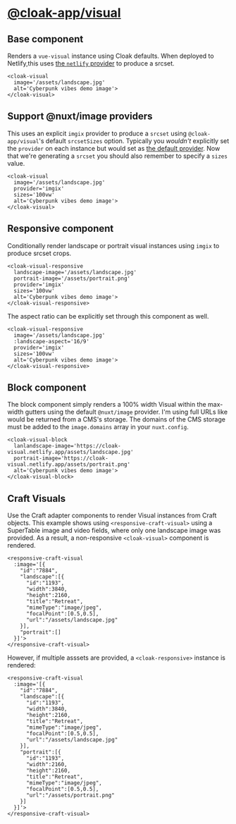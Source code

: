 # [@cloak-app/visual](https://github.com/BKWLD/cloak-visual)

## Base component

Renders a `vue-visual` instance using Cloak defaults.  When deployed to Netlify,this uses [the `netlify` provider](https://image.nuxtjs.org/providers/netlify) to produce a srcset.

<cloak-visual
  image='/assets/landscape.jpg'
  alt='Cyberpunk vibes demo image'>
</cloak-visual>

```vue
<cloak-visual
  image='/assets/landscape.jpg'
  alt='Cyberpunk vibes demo image'>
</cloak-visual>
```

## Support @nuxt/image providers

This uses an explicit `imgix` provider to produce a `srcset` using `@cloak-app/visual`'s default `srcsetSizes` option.  Typically you *wouldn't* explicitly set the `provider` on each instance but would set as [the default provider](https://image.nuxtjs.org/api/options#provider).  Now that we're generating a `srcset` you should also remember to specify a `sizes` value.

<cloak-visual
  image='/assets/landscape.jpg'
  provider='imgix'
  sizes='100vw'
  alt='Cyberpunk vibes demo image'>
</cloak-visual>

```vue
<cloak-visual
  image='/assets/landscape.jpg'
  provider='imgix'
  sizes='100vw'
  alt='Cyberpunk vibes demo image'>
</cloak-visual>
```

## Responsive component

Conditionally render landscape or portrait visual instances using `imgix` to produce srcset crops.

<cloak-visual-responsive
  landscape-image='/assets/landscape.jpg'
  portrait-image='/assets/portrait.png'
  provider='imgix'
  sizes='100vw'
  alt='Cyberpunk vibes demo image'>
</cloak-visual-responsive>

```vue
<cloak-visual-responsive
  landscape-image='/assets/landscape.jpg'
  portrait-image='/assets/portrait.png'
  provider='imgix'
  sizes='100vw'
  alt='Cyberpunk vibes demo image'>
</cloak-visual-responsive>
```

The aspect ratio can be explicitly set through this component as well.

<cloak-visual-responsive
  image='/assets/landscape.jpg'
  :landscape-aspect='3/1'
  :portrait-aspect='2/1'
  provider='imgix'
  sizes='100vw'
  alt='Cyberpunk vibes demo image'>
</cloak-visual-responsive>

```vue
<cloak-visual-responsive
  image='/assets/landscape.jpg'
  :landscape-aspect='16/9'
  provider='imgix'
  sizes='100vw'
  alt='Cyberpunk vibes demo image'>
</cloak-visual-responsive>
```

## Block component

The block component simply renders a 100% width Visual within the max-width gutters using the default `@nuxt/image` provider.  I'm using full URLs like would be returned from a CMS's storage. The domains of the CMS storage must be added to the `image.domains` array in your `nuxt.config`.

<cloak-visual-block
  landscape-image='https://cloak-visual.netlify.app/assets/landscape.jpg'
  portrait-image='https://cloak-visual.netlify.app/assets/portrait.png'
  alt='Cyberpunk vibes demo image'>
</cloak-visual-block>

```vue
<cloak-visual-block
  lanlandscape-image='https://cloak-visual.netlify.app/assets/landscape.jpg'
  portrait-image='https://cloak-visual.netlify.app/assets/portrait.png'
  alt='Cyberpunk vibes demo image'>
</cloak-visual-block>
```

## Craft Visuals

Use the Craft adapter components to render Visual instances from Craft objects.  This example shows using `<responsive-craft-visual>` using a SuperTable image and video fields, where only one landscape image was provided. As a result, a non-responsive `<cloak-visual>` component is rendered.

<responsive-craft-visual
  :image='[{
    "id":"7884",
    "landscape":[{
      "id":"1193",
      "width":1324,
      "height":745,
      "title":"Retreat",
      "mimeType":"image/jpeg",
      "focalPoint":[0.5,0.5],
      "path":"retreat.jpg",
      "url":"/assets/landscape.jpg"
    }],
    "portrait":[]
  }]'>
</responsive-craft-visual>

```vue
<responsive-craft-visual
  :image='[{
    "id":"7884",
    "landscape":[{
      "id":"1193",
      "width":3840,
      "height":2160,
      "title":"Retreat",
      "mimeType":"image/jpeg",
      "focalPoint":[0.5,0.5],
      "url":"/assets/landscape.jpg"
    }],
    "portrait":[]
  }]'>
</responsive-craft-visual>
```

However, if multiple asssets are provided, a `<cloak-responsive>` instance is rendered:

<responsive-craft-visual
  :image='[{
    "id":"7884",
    "landscape":[{
      "id":"1193",
      "width":3840,
      "height":2160,
      "title":"Retreat",
      "mimeType":"image/jpeg",
      "focalPoint":[0.5,0.5],
      "url":"/assets/landscape.jpg"
    }],
    "portrait":[{
      "id":"1193",
      "width":2160,
      "height":2160,
      "title":"Retreat",
      "mimeType":"image/jpeg",
      "focalPoint":[0.5,0.5],
      "url":"/assets/portrait.png"
    }]
  }]'>
</responsive-craft-visual>

```vue
<responsive-craft-visual
  :image='[{
    "id":"7884",
    "landscape":[{
      "id":"1193",
      "width":3840,
      "height":2160,
      "title":"Retreat",
      "mimeType":"image/jpeg",
      "focalPoint":[0.5,0.5],
      "url":"/assets/landscape.jpg"
    }],
    "portrait":[{
      "id":"1193",
      "width":2160,
      "height":2160,
      "title":"Retreat",
      "mimeType":"image/jpeg",
      "focalPoint":[0.5,0.5],
      "url":"/assets/portrait.png"
    }]
  }]'>
</responsive-craft-visual>
```
